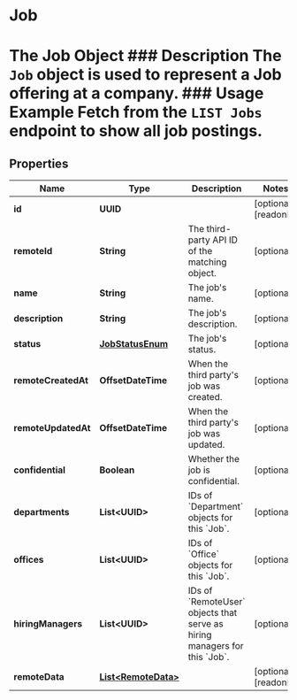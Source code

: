 

# Job

# The Job Object ### Description The `Job` object is used to represent a Job offering at a company.  ### Usage Example Fetch from the `LIST Jobs` endpoint to show all job postings.

## Properties

Name | Type | Description | Notes
------------ | ------------- | ------------- | -------------
**id** | **UUID** |  |  [optional] [readonly]
**remoteId** | **String** | The third-party API ID of the matching object. |  [optional]
**name** | **String** | The job&#39;s name. |  [optional]
**description** | **String** | The job&#39;s description. |  [optional]
**status** | [**JobStatusEnum**](JobStatusEnum.md) | The job&#39;s status. |  [optional]
**remoteCreatedAt** | **OffsetDateTime** | When the third party&#39;s job was created. |  [optional]
**remoteUpdatedAt** | **OffsetDateTime** | When the third party&#39;s job was updated. |  [optional]
**confidential** | **Boolean** | Whether the job is confidential. |  [optional]
**departments** | **List&lt;UUID&gt;** | IDs of &#x60;Department&#x60; objects for this &#x60;Job&#x60;. |  [optional]
**offices** | **List&lt;UUID&gt;** | IDs of &#x60;Office&#x60; objects for this &#x60;Job&#x60;. |  [optional]
**hiringManagers** | **List&lt;UUID&gt;** | IDs of &#x60;RemoteUser&#x60; objects that serve as hiring managers for this &#x60;Job&#x60;. |  [optional]
**remoteData** | [**List&lt;RemoteData&gt;**](RemoteData.md) |  |  [optional] [readonly]



